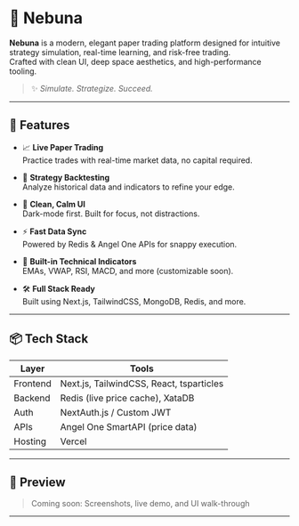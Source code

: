 # 🌙 Nebuna

**Nebuna** is a modern, elegant paper trading platform designed for intuitive strategy simulation, real-time learning, and risk-free trading.  
Crafted with clean UI, deep space aesthetics, and high-performance tooling.

> ✨ _Simulate. Strategize. Succeed._

---

## 🚀 Features

- 📈 **Live Paper Trading**  
  Practice trades with real-time market data, no capital required.

- 🧠 **Strategy Backtesting**  
  Analyze historical data and indicators to refine your edge.

- 🌌 **Clean, Calm UI**  
  Dark-mode first. Built for focus, not distractions.

- ⚡ **Fast Data Sync**  
  Powered by Redis & Angel One APIs for snappy execution.

- 🧪 **Built-in Technical Indicators**  
  EMAs, VWAP, RSI, MACD, and more (customizable soon).

- 🛠️ **Full Stack Ready**  
  Built using Next.js, TailwindCSS, MongoDB, Redis, and more.

---

## 📦 Tech Stack

| Layer    | Tools                                    |
| -------- | ---------------------------------------- |
| Frontend | Next.js, TailwindCSS, React, tsparticles |
| Backend  | Redis (live price cache), XataDB         |
| Auth     | NextAuth.js / Custom JWT                 |
| APIs     | Angel One SmartAPI (price data)          |
| Hosting  | Vercel                                   |

---

## 📸 Preview

> Coming soon: Screenshots, live demo, and UI walk-through

---
